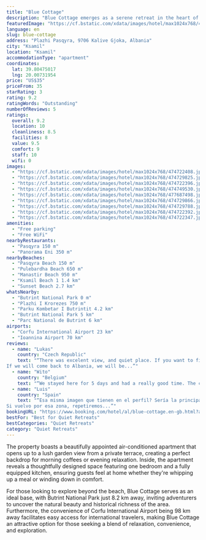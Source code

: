 ```yaml
---
title: "Blue Cottage"
description: "Blue Cottage emerges as a serene retreat in the heart of Vlorë County, Kalive Gjoka, offering guests a tranquil escape with the convenience of modern amenities."
featuredImage: "https://cf.bstatic.com/xdata/images/hotel/max1024x768/474722408.jpg?k=ede1b2a0d44b722bc26466ed13382a6f118fc040510fd91792f1bca99bc48aba&o=&hp=1"
language: en
slug: blue-cottage
address: "Plazhi Pasqyra, 9706 Kalive Gjoka, Albania"
city: "Ksamil"
location: "Ksamil"
accommodationType: "apartment"
coordinates:
  lat: 39.80475017
  lng: 20.00731954
price: "US$35"
priceFrom: 35
starRating: 3
rating: 9.2
ratingWords: "Outstanding"
numberOfReviews: 5
ratings:
  overall: 9.2
  location: 10
  cleanliness: 8.5
  facilities: 8
  value: 9.5
  comfort: 9
  staff: 10
  wifi: 0
images:
  - "https://cf.bstatic.com/xdata/images/hotel/max1024x768/474722408.jpg?k=ede1b2a0d44b722bc26466ed13382a6f118fc040510fd91792f1bca99bc48aba&o=&hp=1"
  - "https://cf.bstatic.com/xdata/images/hotel/max1024x768/474729825.jpg?k=61f36f9c618d3ccc63706dbc7f3196cee9b317bad0e48945946c87407bf66c28&o=&hp=1"
  - "https://cf.bstatic.com/xdata/images/hotel/max1024x768/474722396.jpg?k=34de11ef77ccda780eee6e2438f7be598c4aec9cf4d30b47e3d151a1045233e5&o=&hp=1"
  - "https://cf.bstatic.com/xdata/images/hotel/max1024x768/474749530.jpg?k=5cdb06f303e6218c20a030d159b59f4dd5cfc5e8930d01c8bcc0d0dc20250dcc&o=&hp=1"
  - "https://cf.bstatic.com/xdata/images/hotel/max1024x768/477687498.jpg?k=45d9c6956b682e146aabaf6450688a552c6295084171cc98c9ed800b7972cc37&o=&hp=1"
  - "https://cf.bstatic.com/xdata/images/hotel/max1024x768/474729866.jpg?k=4469df70d5203dc323e2bec3b8f4dc636314570069f0acf47d2182a95b492a97&o=&hp=1"
  - "https://cf.bstatic.com/xdata/images/hotel/max1024x768/474729788.jpg?k=30180c24da436785d1d98afba884611dd6cc717bbbf1a49e15a05f730cb4e01b&o=&hp=1"
  - "https://cf.bstatic.com/xdata/images/hotel/max1024x768/474722392.jpg?k=330d209a53ff34cf6d59b7b0508eb0c182ddf97bea7c80420015a926117924c8&o=&hp=1"
  - "https://cf.bstatic.com/xdata/images/hotel/max1024x768/474722347.jpg?k=0d54d6535ef136ecabf7320cefbe7835b853b9979fcb99545cbfd365af89b775&o=&hp=1"
amenities:
  - "Free parking"
  - "Free WiFi"
nearbyRestaurants:
  - "Pasqyra 150 m"
  - "Panorama Eni 350 m"
nearbyBeaches:
  - "Pasqyra Beach 150 m"
  - "Pulebardha Beach 650 m"
  - "Manastir Beach 950 m"
  - "Ksamil Beach 1 1.4 km"
  - "Sunset Beach 2.7 km"
whatsNearby:
  - "Butrint National Park 0 m"
  - "Plazhi I Krorezes 750 m"
  - "Parku Kombetar I Butrintit 4.2 km"
  - "Butrint National Park 5 km"
  - "Parc National de Butrint 6 km"
airports:
  - "Corfu International Airport 23 km"
  - "Ioannina Airport 70 km"
reviews:
  - name: "Lukas"
    country: "Czech Republic"
    text: "“There was excelent view, and quiet place. If you want to find nice and romantic place, this is it. There is very nice beach about 10minutes by walk. The owner was excelent, ready to help with anything.
If we will come back to Albania, we will be...”"
  - name: "Wito"
    country: "Belgium"
    text: "“We stayed here for 5 days and had a really good time. The communication with the host was easy and he waited for us to give us the keys. The place is located on a little hill and you have an amazing view on the sea and the sunset, perfect for...”"
  - name: "Luis"
    country: "Spain"
    text: "“Esa misma imagen que tienen en el perfil? Sería la principal! Unas vistas de 10. Tranquilidad,relax (atardecer de película) jejeje... Reitero lo de las vistas por si no lo había dicho! Jejeje😉
Si vuelvo por esa zona, repetiremos...”"
bookingURL: "https://www.booking.com/hotel/al/blue-cottage.en-gb.html?aid=8035640"
bestFor: "Best for Quiet Retreats"
bestCategories: "Quiet Retreats"
category: "Quiet Retreats"
---
```


The property boasts a beautifully appointed air-conditioned apartment that opens up to a lush garden view from a private terrace, creating a perfect backdrop for morning coffees or evening relaxation. Inside, the apartment reveals a thoughtfully designed space featuring one bedroom and a fully equipped kitchen, ensuring guests feel at home whether they're whipping up a meal or winding down in comfort.

For those looking to explore beyond the beach, Blue Cottage serves as an ideal base, with Butrint National Park just 8.2 km away, inviting adventurers to uncover the natural beauty and historical richness of the area. Furthermore, the convenience of Corfu International Airport being 98 km away facilitates easy access for international travelers, making Blue Cottage an attractive option for those seeking a blend of relaxation, convenience, and exploration.
